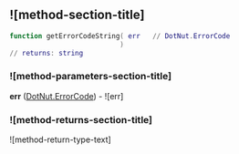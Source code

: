 ## ![method-section-title]


```lua
function getErrorCodeString( err   // DotNut.ErrorCode
                           )
// returns: string
```


### ![method-parameters-section-title]

**err** ([DotNut.ErrorCode](../../DotNut/ErrorCode.md)) - ![err]

### ![method-returns-section-title]

![method-return-type-text]

